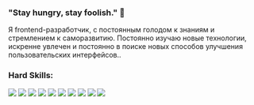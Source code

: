 ### "Stay hungry, stay foolish." 👋

Я frontend-разработчик, с постоянным голодом к знаниям и стремлением к саморазвитию. Постоянно изучаю новые технологии, искренне увлечен и постоянно в поиске новых способов улучшения пользовательских интерфейсов..

### Hard Skills:

<img src="https://img.shields.io/badge/html-red?style=for-the-badge&logo=html5&logoColor=white"/> <img src="https://img.shields.io/badge/css-blue?style=for-the-badge&logo=css3&logoColor=white"/> <img src="https://img.shields.io/badge/sass-FF1493?style=for-the-badge&logo=sass&logoColor=white"/> <img src="https://img.shields.io/badge/git-FF4500?style=for-the-badge&logo=git&logoColor=white"/> <img src="https://img.shields.io/badge/javascript-FFD700?style=for-the-badge&logo=javascript&logoColor=black"/>  <img src="https://img.shields.io/badge/react-1E90FF?style=for-the-badge&logo=react&logoColor=white"/> <img src="https://img.shields.io/badge/redux-d3d3d3?style=for-the-badge&logo=redux&logoColor=purple"/>  <img src="https://img.shields.io/badge/typescript-007acc?style=for-the-badge&logo=typescript&logoColor=white"/> <img src="https://img.shields.io/badge/tailwind_css-d3d3d3?style=for-the-badge&logo=tailwindcss&logoColor=gray"/> <img src="https://img.shields.io/badge/next_js-01579b?style=for-the-badge&logo=next.js&logoColor=white"/>



